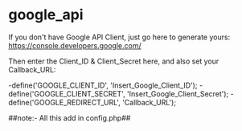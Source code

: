# google_api

If you don't have Google API Client, just go here to generate yours: https://console.developers.google.com/

Then enter the Client_ID & Client_Secret here, and also set your Callback_URL:

-define('GOOGLE_CLIENT_ID', 'Insert_Google_Client_ID');
-define('GOOGLE_CLIENT_SECRET', 'Insert_Google_Client_Secret');
-define('GOOGLE_REDIRECT_URL', 'Callback_URL');

##note:- All this add in config.php##

